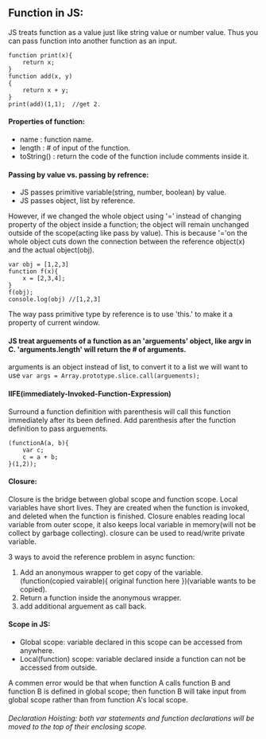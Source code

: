 ## Function in JS:
JS treats function as a value just like string value or number value. Thus you can pass function into another function as an input.
```
function print(x){
	return x;
}
function add(x, y)
{
	return x + y;
}
print(add)(1,1);  //get 2.
```

#### Properties of function:
- name : function name.
- length : # of input of the function.
- toString() : return the code of the function include comments inside it.

#### Passing by value vs. passing by refrence:
- JS passes primitive variable(string, number, boolean) by value. 
- JS passes object, list by reference. 

However, if we changed the whole object using '=' instead of changing property of the object inside a function; the object will remain unchanged outside of the scope(acting like pass by value). This is because '='on the whole object cuts down the connection between the reference object(x) and the actual object(obj).
```
var obj = [1,2,3]
function f(x){
    x = [2,3,4];
}
f(obj); 
console.log(obj) //[1,2,3]
```
The way pass primitive type by reference is to use 'this.' to make it a property of current window.

#### JS treat arguements of a function as an 'arguements' object, like argv in C. 'arguments.length' will return the # of arguments.
arguments is an object instead of list, to convert it to a list we will want to use
				`var args = Array.prototype.slice.call(arguements);`


#### IIFE(immediately-Invoked-Function-Expression)
Surround a function definition with parenthesis will call this function immediately after its been defined.
Add parenthesis after the function definition to pass arguements.
```
(functionA(a, b){
	var c;
	c = a + b;
}(1,2));
```

#### Closure:
Closure is the bridge between global scope and function scope. Local variables have short lives. They are created when the function is invoked, and deleted when the function is finished. Closure enables reading local variable from outer scope, it also keeps local variable in memory(will not be collect by garbage collecting).
closure can be used to read/write private variable.

3 ways to avoid the reference problem in async function:
1. Add an anonymous wrapper to get copy of the variable. (function(copied vairable){ original function here })(variable wants to be copied).
2. Return a function inside the anonymous wrapper. 
3. add additional arguement as call back.


#### Scope in JS:
- Global scope: variable declared in this scope can be accessed from anywhere.
- Local(function) scope: variable declared inside a function can not be accessed from outside. 

A commen error would be that when function A calls function B and function B is defined in global scope; then function B will take input from global scope rather than from function A's local scope. 


###### Declaration Hoisting: both var statements and function declarations will be moved to the top of their enclosing scope.
